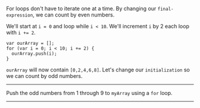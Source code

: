<div class="challenge-instructions basic-javascript"><div><section id="description">
<p>For loops don't have to iterate one at a time. By changing our <code>final-expression</code>, we can count by even numbers.</p>
<p>We'll start at <code>i = 0</code> and loop while <code>i &lt; 10</code>. We'll increment <code>i</code> by 2 each loop with <code>i += 2</code>.</p>
<pre class="language-js"><code class="language-js"><span class="token keyword">var</span> ourArray <span class="token operator">=</span> <span class="token punctuation">[</span><span class="token punctuation">]</span><span class="token punctuation">;</span>
<span class="token keyword">for</span> <span class="token punctuation">(</span><span class="token keyword">var</span> i <span class="token operator">=</span> <span class="token number">0</span><span class="token punctuation">;</span> i <span class="token operator">&lt;</span> <span class="token number">10</span><span class="token punctuation">;</span> i <span class="token operator">+=</span> <span class="token number">2</span><span class="token punctuation">)</span> <span class="token punctuation">{</span>
  ourArray<span class="token punctuation">.</span><span class="token function">push</span><span class="token punctuation">(</span>i<span class="token punctuation">)</span><span class="token punctuation">;</span>
<span class="token punctuation">}</span>
</code></pre>
<p><code>ourArray</code> will now contain <code>[0,2,4,6,8]</code>. Let's change our <code>initialization</code> so we can count by odd numbers.</p>
</section></div><hr/><div><section id="instructions">
<p>Push the odd numbers from 1 through 9 to <code>myArray</code> using a <code>for</code> loop.</p>
</section></div><hr/></div>